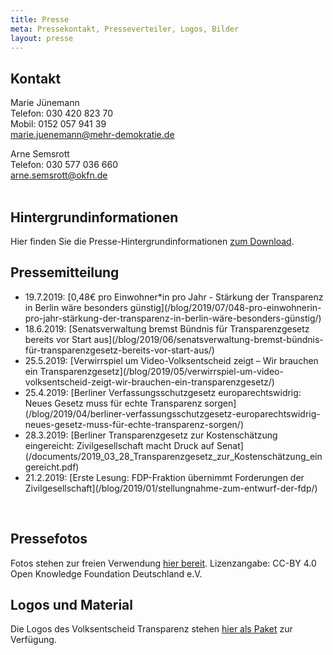 ```yaml
---
title: Presse
meta: Pressekontakt, Presseverteiler, Logos, Bilder
layout: presse
---
```


## Kontakt
Marie Jünemann<br>
Telefon: 030 420 823 70<br>
Mobil: 0152 057 941 39<br>
[marie.juenemann@mehr-demokratie.de](mailto:marie.juenemann@mehr-demokratie.de?subject=Volksentscheid-Transparenz)<br>

Arne Semsrott<br>
Telefon: 030 577 036 660<br>
[arne.semsrott@okfn.de](mailto:arne.semsrott@okfn.de?subject=Volksentscheid-Transparenz)<br>
<br>

## Hintergrundinformationen
Hier finden Sie die Presse-Hintergrundinformationen <a href="/downloads/19_08_02_Presse-Info Volksentscheid Transparenz-V2.pdf">zum Download</a>.

## Pressemitteilung
<ul class="presse">
<li> 19.7.2019: [0,48€ pro Einwohner*in pro Jahr - Stärkung der Transparenz in Berlin wäre besonders günstig](/blog/2019/07/048-pro-einwohnerin-pro-jahr-stärkung-der-transparenz-in-berlin-wäre-besonders-günstig/)</li>
<li> 18.6.2019: [Senatsverwaltung bremst Bündnis für Transparenzgesetz bereits vor Start aus](/blog/2019/06/senatsverwaltung-bremst-bündnis-für-transparenzgesetz-bereits-vor-start-aus/)</li>
<li> 25.5.2019: [Verwirrspiel um Video-Volksentscheid zeigt – Wir brauchen ein Transparenzgesetz](/blog/2019/05/verwirrspiel-um-video-volksentscheid-zeigt-wir-brauchen-ein-transparenzgesetz/)</li>
<li> 25.4.2019: [Berliner Verfassungsschutzgesetz europarechtswidrig: Neues Gesetz muss für echte Transparenz sorgen](/blog/2019/04/berliner-verfassungsschutzgesetz-europarechtswidrig-neues-gesetz-muss-für-echte-transparenz-sorgen/)</li>
<li> 28.3.2019: [Berliner Transparenzgesetz zur Kostenschätzung eingereicht: Zivilgesellschaft macht Druck auf Senat](/documents/2019_03_28_Transparenzgesetz_zur_Kostenschätzung_eingereicht.pdf)</li>
<li> 21.2.2019: [Erste Lesung: FDP-Fraktion übernimmt Forderungen der Zivilgesellschaft](/blog/2019/01/stellungnahme-zum-entwurf-der-fdp/)</li>
</ul>
<br>

## Pressefotos
Fotos stehen zur freien Verwendung [hier bereit](https://www.flickr.com/photos/okfde/albums/72157710018426937). Lizenzangabe: CC-BY 4.0 Open Knowledge Foundation Deutschland e.V.

## Logos und Material

Die Logos des Volksentscheid Transparenz stehen [hier als Paket](/files/documents/Logo_Paket.zip) zur Verfügung.

